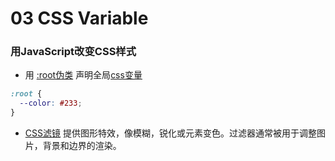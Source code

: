 # 03 CSS Variable
### 用JavaScript改变CSS样式

- 用 [:root伪类](https://developer.mozilla.org/zh-CN/docs/Web/CSS/:root) 声明全局[css变量](https://developer.mozilla.org/zh-CN/docs/Web/CSS/Using_CSS_variables)
```css
:root {
  --color: #233;
}
```

- [CSS滤镜](https://developer.mozilla.org/zh-CN/docs/Web/CSS/filter) 提供图形特效，像模糊，锐化或元素变色。过滤器通常被用于调整图片，背景和边界的渲染。
